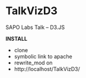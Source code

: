 TalkVizD3
=========

SAPO Labs Talk – D3.JS

**INSTALL**
  - clone
  - symbolic link to apache
  - rewrite_mod on
  - http://localhost/TalkVizD3/
